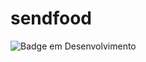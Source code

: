 # sendfood
 
![Badge em Desenvolvimento](http://img.shields.io/static/v1?label=STATUS&message=EM%20DESENVOLVIMENTO&color=dark&style=for-the-badge)
